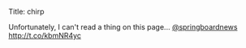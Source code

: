 Title: chirp

Unfortunately, I can't read a thing on this page... <a href="http://twitter.com/springboardnews">@springboardnews</a> <a href="http://t.co/kbmNR4yc">http://t.co/kbmNR4yc</a>

